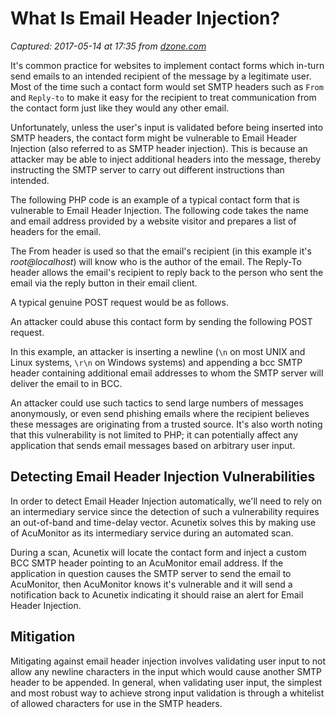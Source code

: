 # What Is Email Header Injection?

_Captured: 2017-05-14 at 17:35 from [dzone.com](https://dzone.com/articles/what-is-email-header-injection?edition=298099&utm_source=Daily%20Digest&utm_medium=email&utm_campaign=dd%202017-05-13)_

It's common practice for websites to implement contact forms which in-turn send emails to an intended recipient of the message by a legitimate user. Most of the time such a contact form would set SMTP headers such as `From` and `Reply-to` to make it easy for the recipient to treat communication from the contact form just like they would any other email.

Unfortunately, unless the user's input is validated before being inserted into SMTP headers, the contact form might be vulnerable to Email Header Injection (also referred to as SMTP header injection). This is because an attacker may be able to inject additional headers into the message, thereby instructing the SMTP server to carry out different instructions than intended.

The following PHP code is an example of a typical contact form that is vulnerable to Email Header Injection. The following code takes the name and email address provided by a website visitor and prepares a list of headers for the email.

The From header is used so that the email's recipient (in this example it's _root@localhost_) will know who is the author of the email. The Reply-To header allows the email's recipient to reply back to the person who sent the email via the reply button in their email client.

A typical genuine POST request would be as follows.

An attacker could abuse this contact form by sending the following POST request.

In this example, an attacker is inserting a newline (`\n` on most UNIX and Linux systems, `\r\n` on Windows systems) and appending a bcc SMTP header containing additional email addresses to whom the SMTP server will deliver the email to in BCC.

An attacker could use such tactics to send large numbers of messages anonymously, or even send phishing emails where the recipient believes these messages are originating from a trusted source. It's also worth noting that this vulnerability is not limited to PHP; it can potentially affect any application that sends email messages based on arbitrary user input.

## Detecting Email Header Injection Vulnerabilities

In order to detect Email Header Injection automatically, we'll need to rely on an intermediary service since the detection of such a vulnerability requires an out-of-band and time-delay vector. Acunetix solves this by making use of AcuMonitor as its intermediary service during an automated scan.

During a scan, Acunetix will locate the contact form and inject a custom BCC SMTP header pointing to an AcuMonitor email address. If the application in question causes the SMTP server to send the email to AcuMonitor, then AcuMonitor knows it's vulnerable and it will send a notification back to Acunetix indicating it should raise an alert for Email Header Injection.

## Mitigation

Mitigating against email header injection involves validating user input to not allow any newline characters in the input which would cause another SMTP header to be appended. In general, when validating user input, the simplest and most robust way to achieve strong input validation is through a whitelist of allowed characters for use in the SMTP headers.
